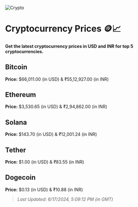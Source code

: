 
![Crypto](https://www.techguide.com.au/wp-content/uploads/2020/11/crypto3.jpeg)

# Cryptocurrency Prices 🪙📈

#### Get the latest cryptocurrency prices in USD and INR for top 5 cryptocurrencies.

## Bitcoin

**Price:** $66,011.00 (in USD) & ₹55,12,927.00 (in INR)

## Ethereum

**Price:** $3,530.65 (in USD) & ₹2,94,862.00 (in INR)

## Solana

**Price:** $143.70 (in USD) & ₹12,001.24 (in INR)

## Tether

**Price:** $1.00 (in USD) & ₹83.55 (in INR)

## Dogecoin

**Price:** $0.13 (in USD) & ₹10.88 (in INR)

> _Last Updated: 6/17/2024, 5:09:12 PM (in GMT)_
